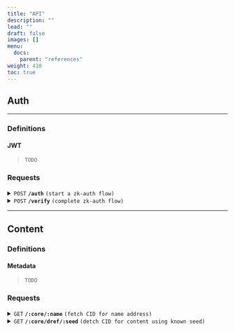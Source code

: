 ```yaml
---
title: "API"
description: ""
lead: ""
draft: false
images: []
menu:
  docs:
    parent: "references"
weight: 410
toc: true
---
```


## Auth

---

### Definitions

#### JWT

> ```
> TODO
> ```

### Requests

<details>
 <summary><code>POST</code> <code><b>/auth</b></code> <code>(start a zk-auth flow)</code></summary>

##### Parameters

> | name            | type     | data type | description            |
> | --------------- | -------- | --------- | ---------------------- |
> | account_address | required | string    | wallet account address |

##### Responses

> | http code | content-type       | response                                 |
> | --------- | ------------------ | ---------------------------------------- |
> | `201`     | `application/json` | `{"nonce": "<nonce>"}`                   |
> | `400`     | `application/json` | `{"code":"400","message":"Bad Request"}` |

##### Example cURL

> ```javascript
>  curl -X POST -H "Content-Type: application/json" --data @post.json http://api.kubelt.com/auth
> ```

</details>

<details>
 <summary><code>POST</code> <code><b>/verify</b></code> <code>(complete zk-auth flow)</code></summary>

##### Parameters

> | name         | type     | data type | description  |
> | ------------ | -------- | --------- | ------------ |
> | signed_nonce | required | string    | signed nonce |

##### Responses

> | http code | content-type       | response                                       |
> | --------- | ------------------ | ---------------------------------------------- |
> | `201`     | `application/json` | `Signed JSON Web Token with user root address` |
> | `400`     | `application/json` | `{"code":"400","message":"Bad Request"}`       |

##### Example cURL

> ```javascript
>  curl -X POST -H "Content-Type: application/json" --data @post.json http://api.kubelt.com/verify
> ```

</details>

---

## Content

### Definitions

#### Metadata

> ```
> TODO
> ```

### Requests

<details>
 <summary><code>GET</code> <code><b>/:core/:name</b></code> <code>(fetch CID for name address)</code></summary>

##### Parameters

> | name    | type     | data type | description                             |
> | ------- | -------- | --------- | --------------------------------------- |
> | core    | required | string    | the content core (e.g. user account id) |
> | address | required | string    | the name hash for the managed content   |

##### Responses

> | http code | content-type       | response                                          |
> | --------- | ------------------ | ------------------------------------------------- |
> | `200`     | `application/json` | `{"cid": "<IPFS CID>", "metadata": "<metadata>"}` |
> | `401`     | `application/json` | `{"code":"401","message": "Content Not Found"}`   |
> | `400`     | `application/json` | `{"code":"400","message":"Bad Request"}`          |

##### Example cURL

> ```javascript
>  curl -X GET -H "Content-Type: application/json" http://<cname or content.kubelt.com>/crt/bb48bdae67206a493787b69821008fcd6249d013125972db3660e75ab6f3c884
> ```

</details>

<details>
 <summary><code>GET</code> <code><b>/:core/dref/:seed</b></code> <code>(detch CID for content using known seed)</code></summary>

##### Parameters

> | name | type     | data type | description                             |
> | ---- | -------- | --------- | --------------------------------------- |
> | core | required | string    | the content core (e.g. user account id) |
> | seed | required | string    | the seed for the kubelt name hash       |

##### Responses

> | http code | content-type       | response                                          |
> | --------- | ------------------ | ------------------------------------------------- |
> | `200`     | `application/json` | `{"cid": "<IPFS CID>", "metadata": "<metadata>"}` |
> | `401`     | `application/json` | `{"code":"401","message": "Content Not Found"}`   |
> | `400`     | `application/json` | `{"code":"400","message":"Bad Request"}`          |

##### Example cURL

> ```javascript
>  curl -X GET -H "Content-Type: application/json" http://<cname or content.kubelt.com>/crt/:dref/charizard
> ```

</details>
